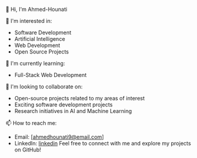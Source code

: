 👋 Hi, I'm Ahmed-Hounati

👀 I'm interested in:
- Software Development
- Artificial Intelligence
- Web Development
- Open Source Projects

🌱 I'm currently learning:
- Full-Stack Web Development

💞️ I'm looking to collaborate on:
- Open-source projects related to my areas of interest
- Exciting software development projects
- Research initiatives in AI and Machine Learning

📫 How to reach me:
- Email: [ahmedhounati9@email.com]
- LinkedIn: [linkedin](https://www.linkedin.com/public-profile/settings)
Feel free to connect with me and explore my projects on GitHub!


